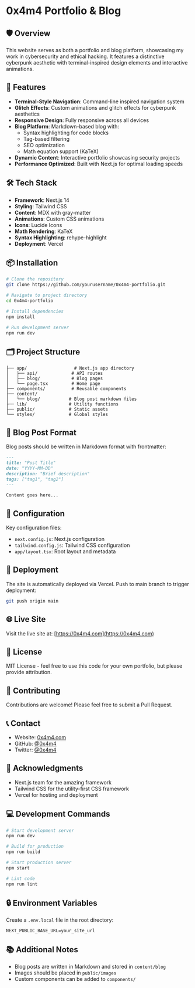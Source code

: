 # 0x4m4 Portfolio & Blog

## 🛡️ Overview

This website serves as both a portfolio and blog platform, showcasing my work in cybersecurity and ethical hacking. It features a distinctive cyberpunk aesthetic with terminal-inspired design elements and interactive animations.

## 🚀 Features

- **Terminal-Style Navigation**: Command-line inspired navigation system
- **Glitch Effects**: Custom animations and glitch effects for cyberpunk aesthetics
- **Responsive Design**: Fully responsive across all devices
- **Blog Platform**: Markdown-based blog with:
  - Syntax highlighting for code blocks
  - Tag-based filtering
  - SEO optimization
  - Math equation support (KaTeX)
- **Dynamic Content**: Interactive portfolio showcasing security projects
- **Performance Optimized**: Built with Next.js for optimal loading speeds

## 🛠️ Tech Stack

- **Framework**: Next.js 14
- **Styling**: Tailwind CSS
- **Content**: MDX with gray-matter
- **Animations**: Custom CSS animations
- **Icons**: Lucide Icons
- **Math Rendering**: KaTeX
- **Syntax Highlighting**: rehype-highlight
- **Deployment**: Vercel

## 📦 Installation

```bash
# Clone the repository
git clone https://github.com/yourusername/0x4m4-portfolio.git

# Navigate to project directory
cd 0x4m4-portfolio

# Install dependencies
npm install

# Run development server
npm run dev
```

## 🗂️ Project Structure

```plaintext
├── app/                  # Next.js app directory
│   ├── api/             # API routes
│   ├── blog/            # Blog pages
│   └── page.tsx         # Home page
├── components/          # Reusable components
├── content/            
│   └── blog/           # Blog post markdown files
├── lib/                # Utility functions
├── public/             # Static assets
└── styles/             # Global styles
```

## 📝 Blog Post Format

Blog posts should be written in Markdown format with frontmatter:

```markdown
---
title: "Post Title"
date: "YYYY-MM-DD"
description: "Brief description"
tags: ["tag1", "tag2"]
---

Content goes here...
```

## 🔧 Configuration

Key configuration files:
- `next.config.js`: Next.js configuration
- `tailwind.config.js`: Tailwind CSS configuration
- `app/layout.tsx`: Root layout and metadata

## 🚀 Deployment

The site is automatically deployed via Vercel. Push to main branch to trigger deployment:

```bash
git push origin main
```

## 🌐 Live Site

Visit the live site at: [https://0x4m4.com](https://0x4m4.com)

## 📄 License

MIT License - feel free to use this code for your own portfolio, but please provide attribution.

## 🤝 Contributing

Contributions are welcome! Please feel free to submit a Pull Request.

## 📞 Contact

- Website: [0x4m4.com](https://0x4m4.com)
- GitHub: [@0x4m4](https://github.com/0x4m4)
- Twitter: [@0x4m4](https://twitter.com/0x4m4)

## 🙏 Acknowledgments

- Next.js team for the amazing framework
- Tailwind CSS for the utility-first CSS framework
- Vercel for hosting and deployment

## 💻 Development Commands

```bash
# Start development server
npm run dev

# Build for production
npm run build

# Start production server
npm start

# Lint code
npm run lint
```

## 🔒 Environment Variables

Create a `.env.local` file in the root directory:

```plaintext
NEXT_PUBLIC_BASE_URL=your_site_url
```

## 📚 Additional Notes

- Blog posts are written in Markdown and stored in `content/blog`
- Images should be placed in `public/images`
- Custom components can be added to `components/`

